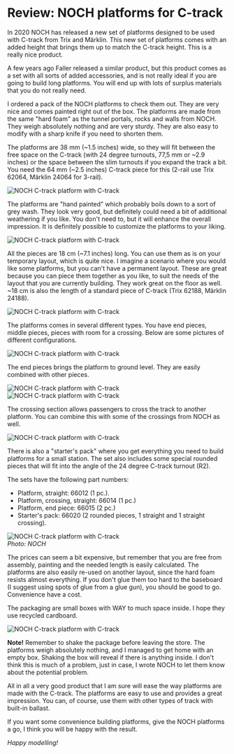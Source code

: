 
# Review: NOCH platforms for C-track

In 2020 NOCH has released a new set of platforms designed to be used with C-track from Trix and Märklin. This new set of platforms comes with an added height that brings them up to match the C-track height. This is a really nice product.

A few years ago Faller released a similar product, but this product comes as a set with all sorts of added accessories, and is not really ideal if you are going to build long platforms. You will end up with lots of surplus materials that you do not really need.

I ordered a pack of the NOCH platforms to check them out. They are very nice and comes painted right out of the box. The platforms are made from the same "hard foam" as the tunnel portals, rocks and walls from NOCH. They weigh absolutely nothing and are very sturdy. They are also easy to modify with a sharp knife if you need to shorten them.

The platforms are 38 mm (~1.5 inches) wide, so they will fit between the free space on the C-track (with 24 degree turnouts, 77,5 mm or ~2.9 inches) or the space between the slim turnouts if you expand the track a bit. You need the 64 mm (~2.5 inches) C-track piece for this (2-rail use Trix 62064, Märklin 24064 for 3-rail).

![NOCH C-track platform with C-track](../images/noch-platforms/noch_c_track_platform_a.jfif)

The platforms are "hand painted" which probably boils down to a sort of grey wash. They look very good, but definitely could need a bit of additional weathering if you like. You don't need to, but it will enhance the overall impression. It is definitely possible to customize the platforms to your liking.

![NOCH C-track platform with C-track](../images/noch-platforms/noch_c_track_platform_b.jfif)

All the pieces are 18 cm (~7.1 inches) long. You can use them as is on your temporary layout, which is quite nice. I imagine a scenario where you would like some platforms, but you can't have a permanent layout. These are great because you can piece them together as you like, to suit the needs of the layout that you are currently building. They work great on the floor as well. ~18 cm is also the length of a standard piece of C-track (Trix 62188, Märklin 24188).

![NOCH C-track platform with C-track](../images/noch-platforms/noch_c_track_platform_c.jfif)

The platforms comes in several different types. You have end pieces, middle pieces, pieces with room for a crossing. Below are some pictures of different configurations.

![NOCH C-track platform with C-track](../images/noch-platforms/noch_c_track_platform_d.jfif)

The end pieces brings the platform to ground level. They are easily combined with other pieces.

![NOCH C-track platform with C-track](../images/noch-platforms/noch_c_track_platform_e.jfif)
![NOCH C-track platform with C-track](../images/noch-platforms/noch_c_track_platform_f.jfif)

The crossing section allows passengers to cross the track to another platform. You can combine this with some of the crossings from NOCH as well.

![NOCH C-track platform with C-track](../images/noch-platforms/noch_c_track_platform_g.jfif)

There is also a "starter's pack" where you get everything you need to build platforms for a small station. The set also includes some special rounded pieces that will fit into the angle of the 24 degree C-track turnout (R2).

The sets have the following part numbers:

* Platform, straight: 66012 (1 pc.).
* Platform, crossing, straight: 66014 (1 pc.)
* Platform, end piece: 66015 (2 pc.)
* Starter's pack: 66020 (2 rounded pieces, 1 straight and 1 straight crossing).

![NOCH C-track platform with C-track](../images/noch-platforms/noch_c_track_platform_h.jfif)
<br/>_Photo: NOCH_

The prices can seem a bit expensive, but remember that you are free from assembly, painting and the needed length is easily calculated. The platforms are also easily re-used on another layout, since the hard foam resists almost everything. If you don't glue them too hard to the baseboard (I suggest using spots of glue from a glue gun), you should be good to go. Convenience have a cost.

The packaging are small boxes with WAY to much space inside. I hope they use recycled cardboard.

![NOCH C-track platform with C-track](../images/noch-platforms/noch_c_track_platform_packaging_i.jfif)

**Note!** Remember to shake the package before leaving the store. The platforms weigh absolutely nothing, and I managed to get home with an empty box. Shaking the box will reveal if there is anything inside. I don't think this is much of a problem, just in case, I wrote NOCH to let them know about the potential problem.

All in all a very good product that I am sure will ease the way platforms are made with the C-track. The platforms are easy to use and provides a great impression. You can, of course, use them with other types of track with built-in ballast.

If you want some convenience building platforms, give the NOCH platforms a go, I think you will be happy with the result.

_Happy modelling!_